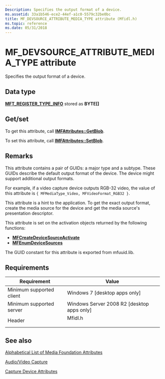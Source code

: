 ```yaml
---
Description: Specifies the output format of a device.
ms.assetid: 33a1b546-ece2-44ef-a1c0-5579c32be0bc
title: MF_DEVSOURCE_ATTRIBUTE_MEDIA_TYPE attribute (Mfidl.h)
ms.topic: reference
ms.date: 05/31/2018
---
```


# MF\_DEVSOURCE\_ATTRIBUTE\_MEDIA\_TYPE attribute

Specifies the output format of a device.

## Data type

**[**MFT\_REGISTER\_TYPE\_INFO**](/windows/win32/api/mfobjects/ns-mfobjects-mft_register_type_info)** stored as **BYTE\[\]**

## Get/set

To get this attribute, call [**IMFAttributes::GetBlob**](/windows/desktop/api/mfobjects/nf-mfobjects-imfattributes-getblob).

To set this attribute, call [**IMFAttributes::SetBlob**](/windows/desktop/api/mfobjects/nf-mfobjects-imfattributes-setblob).

## Remarks

This attribute contains a pair of GUIDs: a major type and a subtype. These GUIDs describe the default output format of the device. The device might support additional output formats.

For example, if a video capture device outputs RGB-32 video, the value of this attribute is `{ MFMediaType_Video, MFVideoFormat_RGB32 }`.

This attribute is a hint to the application. To get the exact output format, create the media source for the device and get the media source's presentation descriptor.

This attribute is set on the activation objects returned by the following functions:

-   [**MFCreateDeviceSourceActivate**](/windows/desktop/api/mfidl/nf-mfidl-mfcreatedevicesourceactivate)
-   [**MFEnumDeviceSources**](/windows/desktop/api/mfidl/nf-mfidl-mfenumdevicesources)

The GUID constant for this attribute is exported from mfuuid.lib.

## Requirements



| Requirement | Value |
|-------------------------------------|------------------------------------------------------------------------------------|
| Minimum supported client<br/> | Windows 7 \[desktop apps only\]<br/>                                         |
| Minimum supported server<br/> | Windows Server 2008 R2 \[desktop apps only\]<br/>                            |
| Header<br/>                   | <dl> <dt>Mfidl.h</dt> </dl> |



## See also

<dl> <dt>

[Alphabetical List of Media Foundation Attributes](alphabetical-list-of-media-foundation-attributes.md)
</dt> <dt>

[Audio/Video Capture](audio-video-capture.md)
</dt> <dt>

[Capture Device Attributes](capture-device-attributes.md)
</dt> </dl>

 

 




